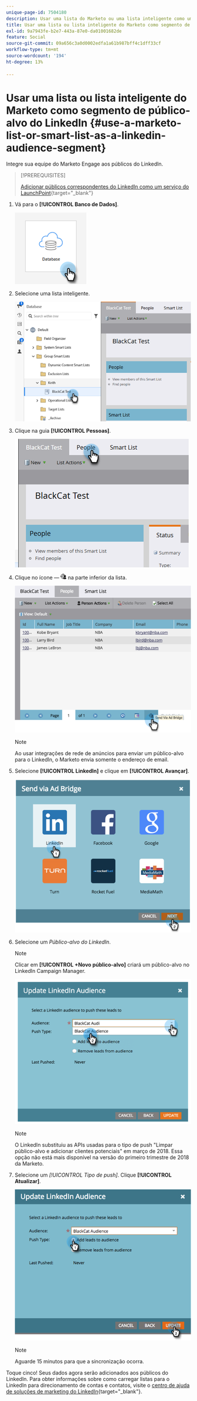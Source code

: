 ```yaml
---
unique-page-id: 7504180
description: Usar uma lista do Marketo ou uma lista inteligente como um segmento de público do LinkedIn - Documentação do Marketo - Documentação do produto
title: Usar uma lista ou lista inteligente do Marketo como segmento de público-alvo do LinkedIn
exl-id: 9a7943fe-b2e7-443a-87e0-da01001682de
feature: Social
source-git-commit: 09a656c3a0d0002edfa1a61b987bff4c1dff33cf
workflow-type: tm+mt
source-wordcount: '194'
ht-degree: 13%

---
```


# Usar uma lista ou lista inteligente do Marketo como segmento de público-alvo do LinkedIn {#use-a-marketo-list-or-smart-list-as-a-linkedin-audience-segment}

Integre sua equipe do Marketo Engage aos públicos do LinkedIn.

>[!PREREQUISITES]
>
>[Adicionar públicos correspondentes do LinkedIn como um serviço do LaunchPoint](/help/marketo/product-docs/demand-generation/ad-network-integrations/add-linkedin-matched-audiences-as-a-launchpoint-service.md){target="_blank"}

1. Vá para o **[!UICONTROL Banco de Dados]**.

   ![](assets/list-as-a-linkedin-audience-segment-1.png)

1. Selecione uma lista inteligente.

   ![](assets/list-as-a-linkedin-audience-segment-2.png)

1. Clique na guia **[!UICONTROL Pessoas]**.

   ![](assets/list-as-a-linkedin-audience-segment-3.png)

1. Clique no ícone _—_ ![Enviar por meio do Ad Bridge](assets/icon-ad-bridge.png) na parte inferior da lista.

   ![](assets/list-as-a-linkedin-audience-segment-4.png)

   >[!NOTE]
   >
   >Ao usar integrações de rede de anúncios para enviar um público-alvo para o LinkedIn, o Marketo envia somente o endereço de email.

1. Selecione **[!UICONTROL LinkedIn]** e clique em **[!UICONTROL Avançar]**.

   ![](assets/list-as-a-linkedin-audience-segment-5.png)

1. Selecione um _Público-alvo do LinkedIn_.

   >[!NOTE]
   >
   >Clicar em **[!UICONTROL +Novo público-alvo]** criará um público-alvo no LinkedIn Campaign Manager.

   ![](assets/list-as-a-linkedin-audience-segment-6.png)

   >[!NOTE]
   >
   >O LinkedIn substituiu as APIs usadas para o tipo de push &quot;Limpar público-alvo e adicionar clientes potenciais&quot; em março de 2018. Essa opção não está mais disponível na versão do primeiro trimestre de 2018 da Marketo.

1. Selecione um _[!UICONTROL Tipo de push]_. Clique **[!UICONTROL Atualizar]**.

   ![](assets/list-as-a-linkedin-audience-segment-7.png)

   >[!NOTE]
   >
   >Aguarde 15 minutos para que a sincronização ocorra.

Toque cinco! Seus dados agora serão adicionados aos públicos do LinkedIn. Para obter informações sobre como carregar listas para o LinkedIn para direcionamento de contas e contatos, visite o [centro de ajuda de soluções de marketing do LinkedIn](https://www.linkedin.com/help/lms/answer/73938?query=ad%20segment){target="_blank"}.
